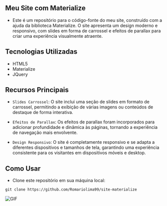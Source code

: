 ## Meu Site com Materialize

- Este é um repositório para o código-fonte do meu site, construído com a ajuda da biblioteca Materialize. O site apresenta um design moderno e responsivo, com slides em forma de carrossel e efeitos de parallax para criar uma experiência visualmente atraente.

## Tecnologias Utilizadas
- HTML5
- Materialize
- JQuery

## Recursos Principais

- `Slides Carrossel`: O site inclui uma seção de slides em formato de carrossel, permitindo a exibição de várias imagens ou conteúdos de destaque de forma interativa.

- `Efeitos de Parallax`: Os efeitos de parallax foram incorporados para adicionar profundidade e dinâmica às páginas, tornando a experiência de navegação mais envolvente.

- `Design Responsivo`: O site é completamente responsivo e se adapta a diferentes dispositivos e tamanhos de tela, garantindo uma experiência consistente para os visitantes em dispositivos móveis e desktop.


## Como Usar

- Clone este repositório em sua máquina local:

```
git clone https://github.com/Romariolima99/site-materialize
```

<img src="https://i.imgur.com/pryINSA.png" alt="GIF" data-canonical-src="https://i.imgur.com/pryINSA.png" style="max-width: 50%;">
